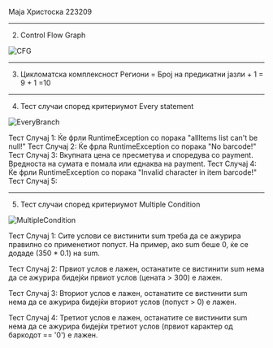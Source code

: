 Маја Христоска 223209
_____________________________________________________________________________
2. Control Flow Graph

   
![CFG](https://github.com/hristoskamaja/SI_2024_lab2_223209/assets/129857198/28a85447-84cb-42fb-967c-512dcd435640)

_____________________________________________________________________________
3. Цикломатска комплексност
  Региони = Број на предикатни јазли + 1 = 9 + 1 =10
_____________________________________________________________________________
4. Тест случаи според критериумот Every statement
  
![EveryBranch](https://github.com/hristoskamaja/SI_2024_lab2_223209/assets/129857198/7a7ddafd-4fb7-4bc2-863b-3e063b1165e8)

   Тест Случај 1:
   Ќе фрли RuntimeException со порака "allItems list can't be null!"
   Тест Случај 2:
   Ќе фрла RuntimeException со порака "No barcode!"
   Тест Случај 3:
   Вкупната цена се пресметува и споредува со payment. Вредноста на сумата е помала или еднаква на payment.
   Тест Случај 4:
   Ќе фрли RuntimeException со порака "Invalid character in item barcode!"
   Тест Случај 5:
_____________________________________________________________________________
5. Тест случаи според критериумот Multiple Condition

![MultipleCondition](https://github.com/hristoskamaja/SI_2024_lab2_223209/assets/129857198/631efe13-f788-4828-af21-31233b162c71)


Тест Случај 1: Сите услови се вистинити
sum треба да се ажурира правилно со применетиот попуст.
На пример, ако sum беше 0, ќе се додаде (350 * 0.1) на sum.

Тест Случај 2: Првиот услов е лажен, останатите се вистинити
sum нема да се ажурира бидејќи првиот услов (цената > 300) е лажен.

Тест Случај 3: Вториот услов е лажен, останатите се вистинити
sum нема да се ажурира бидејќи вториот услов (попуст > 0) е лажен.

Тест Случај 4: Третиот услов е лажен, останатите се вистинити
sum нема да се ажурира бидејќи третиот услов (првиот карактер од баркодот == '0') е лажен.
